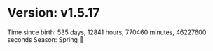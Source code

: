 # Version: v1.5.17
Time since birth: 535 days, 12841 hours, 770460 minutes, 46227600 seconds
Season: Spring 🌸
